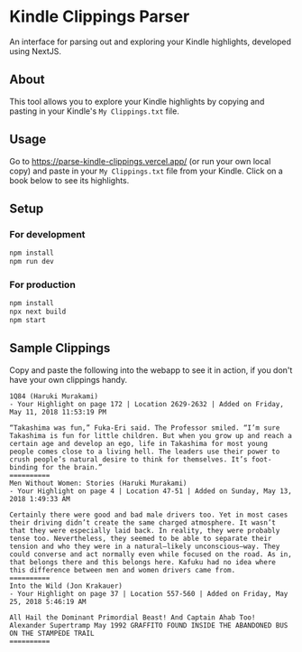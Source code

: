 # Kindle Clippings Parser

An interface for parsing out and exploring your Kindle highlights, developed using NextJS.

## About

This tool allows you to explore your Kindle highlights by copying and pasting in your Kindle's `My Clippings.txt` file.

## Usage

Go to https://parse-kindle-clippings.vercel.app/ (or run your own local copy) and paste in your `My Clippings.txt` file from your Kindle. Click on a book below to see its highlights.

## Setup

### For development

```bash
npm install
npm run dev
```

### For production

```bash
npm install
npx next build
npm start
```

## Sample Clippings

Copy and paste the following into the webapp to see it in action, if you don't have your own clippings handy.

```
1Q84 (Haruki Murakami)
- Your Highlight on page 172 | Location 2629-2632 | Added on Friday, May 11, 2018 11:53:19 PM

“Takashima was fun,” Fuka-Eri said. The Professor smiled. “I’m sure Takashima is fun for little children. But when you grow up and reach a certain age and develop an ego, life in Takashima for most young people comes close to a living hell. The leaders use their power to crush people’s natural desire to think for themselves. It’s foot-binding for the brain.”
==========
﻿Men Without Women: Stories (Haruki Murakami)
- Your Highlight on page 4 | Location 47-51 | Added on Sunday, May 13, 2018 1:49:33 AM

Certainly there were good and bad male drivers too. Yet in most cases their driving didn’t create the same charged atmosphere. It wasn’t that they were especially laid back. In reality, they were probably tense too. Nevertheless, they seemed to be able to separate their tension and who they were in a natural—likely unconscious—way. They could converse and act normally even while focused on the road. As in, that belongs there and this belongs here. Kafuku had no idea where this difference between men and women drivers came from.
==========
Into the Wild (Jon Krakauer)
- Your Highlight on page 37 | Location 557-560 | Added on Friday, May 25, 2018 5:46:19 AM

All Hail the Dominant Primordial Beast! And Captain Ahab Too! Alexander Supertramp May 1992 GRAFFITO FOUND INSIDE THE ABANDONED BUS ON THE STAMPEDE TRAIL
==========

```
